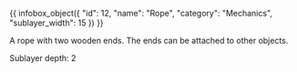 {{ infobox_object({
	"id": 12,
	"name": "Rope",
	"category": "Mechanics",
	"sublayer_width": 15
}) }}

A rope with two wooden ends. The ends can be attached to other objects.

Sublayer depth: 2